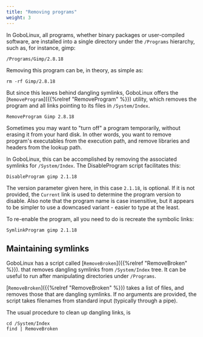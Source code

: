 ```yaml
---
title: "Removing programs"
weight: 3
---
```


In GoboLinux, all programs, whether binary packages or user-compiled software,
are installed into a single directory under the `/Programs` hierarchy, such as,
for instance, gimp:

```fish
/Programs/Gimp/2.8.18
```

Removing this program can be, in theory, as simple as:

```fish
rm -rf Gimp/2.8.18 
```

But since this leaves behind dangling symlinks, GoboLinux offers the
[`RemoveProgram`]({{%relref "RemoveProgram" %}}) utility, which removes the program
and all links pointing to its files in `/System/Index`.

```fish
RemoveProgram Gimp 2.8.18
```

Sometimes you may want to "turn off" a program temporarily, without erasing it
from your hard disk. In other words, you want to remove program's executables
from the execution path, and remove libraries and headers from the lookup path.

In GoboLinux, this can be accomplished by removing the associated symlinks for
`/System/Index`. The DisableProgram script facilitates this:

```fish
DisableProgram gimp 2.1.18
```

The version parameter given here, in this case `2.1.18`, is optional. If it is
not provided, the `Current` link is used to determine the program version to
disable. Also note that the program name is case insensitive, but it appears to
be simpler to use a downcased variant - easier to type at the least.

To re-enable the program, all you need to do is recreate the symbolic links:

```fish
SymlinkProgram gimp 2.1.18
```

## Maintaining symlinks

GoboLinux has a script called [`RemoveBroken`]({{%relref "RemoveBroken" %}}). that
removes dangling symlinks from `/System/Index` tree. It can be useful to run
after manipulating directories under `/Programs`.

[`RemoveBroken`]({{%relref "RemoveBroken" %}}) takes a list of files, and removes
those that are dangling symlinks. If no arguments are provided, the script takes
filenames from standard input (typically through a pipe).

The usual procedure to clean up dangling links, is

```fish
cd /System/Index
find | RemoveBroken
```
